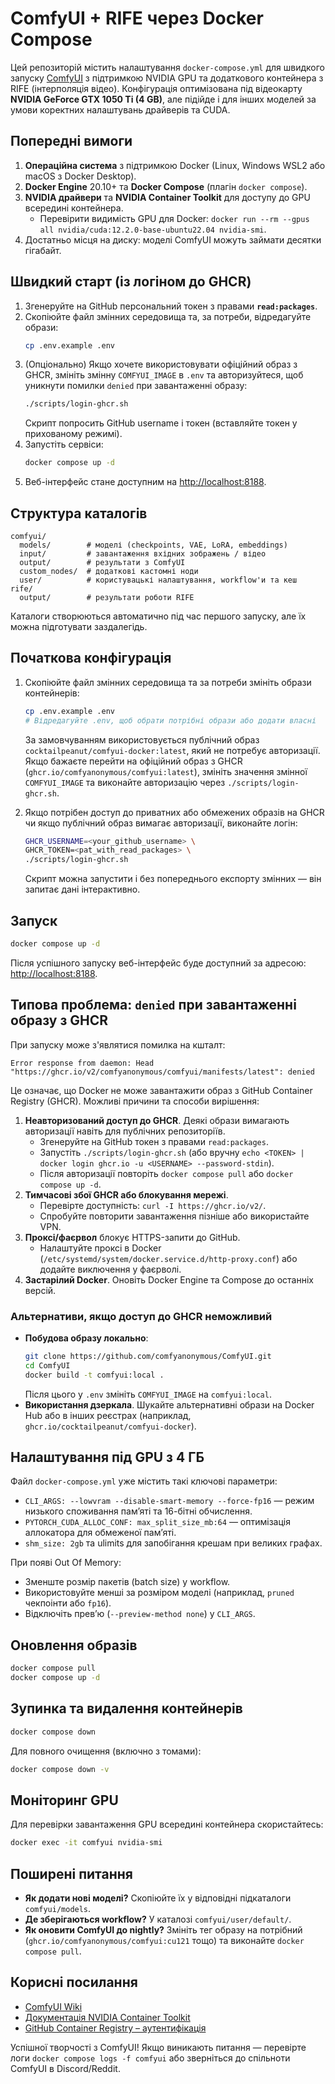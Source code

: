 # ComfyUI + RIFE через Docker Compose

Цей репозиторій містить налаштування `docker-compose.yml` для швидкого запуску [ComfyUI](https://github.com/comfyanonymous/ComfyUI) з підтримкою NVIDIA GPU та додаткового контейнера з RIFE (інтерполяція відео). Конфігурація оптимізована під відеокарту **NVIDIA GeForce GTX 1050 Ti (4 GB)**, але підійде і для інших моделей за умови коректних налаштувань драйверів та CUDA.

## Попередні вимоги

1. **Операційна система** з підтримкою Docker (Linux, Windows WSL2 або macOS з Docker Desktop).
2. **Docker Engine** 20.10+ та **Docker Compose** (плагін `docker compose`).
3. **NVIDIA драйвери** та **NVIDIA Container Toolkit** для доступу до GPU всередині контейнера.
   - Перевірити видимість GPU для Docker: `docker run --rm --gpus all nvidia/cuda:12.2.0-base-ubuntu22.04 nvidia-smi`.
4. Достатньо місця на диску: моделі ComfyUI можуть займати десятки гігабайт.

## Швидкий старт (із логіном до GHCR)

1. Згенеруйте на GitHub персональний токен з правами **`read:packages`**.
2. Скопіюйте файл змінних середовища та, за потреби, відредагуйте образи:
   ```bash
   cp .env.example .env
   ```
3. (Опціонально) Якщо хочете використовувати офіційний образ з GHCR, змініть змінну
   `COMFYUI_IMAGE` в `.env` та авторизуйтеся, щоб уникнути помилки `denied` при
   завантаженні образу:
   ```bash
   ./scripts/login-ghcr.sh
   ```
   Скрипт попросить GitHub username і токен (вставляйте токен у прихованому режимі).
4. Запустіть сервіси:
   ```bash
   docker compose up -d
   ```
5. Веб-інтерфейс стане доступним на [http://localhost:8188](http://localhost:8188).

## Структура каталогів

```
comfyui/
  models/        # моделі (checkpoints, VAE, LoRA, embeddings)
  input/         # завантаження вхідних зображень / відео
  output/        # результати з ComfyUI
  custom_nodes/  # додаткові кастомні ноди
  user/          # користувацькі налаштування, workflow'и та кеш
rife/
  output/        # результати роботи RIFE
```

Каталоги створюються автоматично під час першого запуску, але їх можна підготувати заздалегідь.

## Початкова конфігурація

1. Скопіюйте файл змінних середовища та за потреби змініть образи контейнерів:
   ```bash
   cp .env.example .env
   # Відредагуйте .env, щоб обрати потрібні образи або додати власні
   ```
   За замовчуванням використовується публічний образ `cocktailpeanut/comfyui-docker:latest`, який не потребує авторизації. Якщо бажаєте перейти на офіційний образ з GHCR (`ghcr.io/comfyanonymous/comfyui:latest`), змініть значення змінної `COMFYUI_IMAGE` та виконайте авторизацію через `./scripts/login-ghcr.sh`.

2. Якщо потрібен доступ до приватних або обмежених образів на GHCR чи якщо публічний образ вимагає авторизації, виконайте логін:
   ```bash
   GHCR_USERNAME=<your_github_username> \
   GHCR_TOKEN=<pat_with_read_packages> \
   ./scripts/login-ghcr.sh
   ```
   Скрипт можна запустити і без попереднього експорту змінних — він запитає дані інтерактивно.

## Запуск

```bash
docker compose up -d
```

Після успішного запуску веб-інтерфейс буде доступний за адресою: [http://localhost:8188](http://localhost:8188).

## Типова проблема: `denied` при завантаженні образу з GHCR

При запуску може з'являтися помилка на кшталт:

```
Error response from daemon: Head "https://ghcr.io/v2/comfyanonymous/comfyui/manifests/latest": denied
```

Це означає, що Docker не може завантажити образ з GitHub Container Registry (GHCR). Можливі причини та способи вирішення:

1. **Неавторизований доступ до GHCR**. Деякі образи вимагають авторизації навіть для публічних репозиторіїв.
   - Згенеруйте на GitHub токен з правами `read:packages`.
   - Запустіть `./scripts/login-ghcr.sh` (або вручну `echo <TOKEN> | docker login ghcr.io -u <USERNAME> --password-stdin`).
   - Після авторизації повторіть `docker compose pull` або `docker compose up -d`.
2. **Тимчасові збої GHCR або блокування мережі**.
   - Перевірте доступність: `curl -I https://ghcr.io/v2/`.
   - Спробуйте повторити завантаження пізніше або використайте VPN.
3. **Проксі/фаєрвол** блокує HTTPS-запити до GitHub.
   - Налаштуйте проксі в Docker (`/etc/systemd/system/docker.service.d/http-proxy.conf`) або додайте виключення у фаєрволі.
4. **Застарілий Docker**. Оновіть Docker Engine та Compose до останніх версій.

### Альтернативи, якщо доступ до GHCR неможливий

- **Побудова образу локально**:
  ```bash
  git clone https://github.com/comfyanonymous/ComfyUI.git
  cd ComfyUI
  docker build -t comfyui:local .
  ```
  Після цього у `.env` змініть `COMFYUI_IMAGE` на `comfyui:local`.
- **Використання дзеркала**. Шукайте альтернативні образи на Docker Hub або в інших реєстрах (наприклад, `ghcr.io/cocktailpeanut/comfyui-docker`).

## Налаштування під GPU з 4 ГБ

Файл `docker-compose.yml` уже містить такі ключові параметри:

- `CLI_ARGS: --lowvram --disable-smart-memory --force-fp16` — режим низького споживання памʼяті та 16-бітні обчислення.
- `PYTORCH_CUDA_ALLOC_CONF: max_split_size_mb:64` — оптимізація аллокатора для обмеженої памʼяті.
- `shm_size: 2gb` та ulimits для запобігання крешам при великих графах.

При появі Out Of Memory:

- Зменште розмір пакетів (batch size) у workflow.
- Використовуйте менші за розміром моделі (наприклад, `pruned` чекпоінти або `fp16`).
- Відключіть превʼю (`--preview-method none`) у `CLI_ARGS`.

## Оновлення образів

```bash
docker compose pull
docker compose up -d
```

## Зупинка та видалення контейнерів

```bash
docker compose down
```

Для повного очищення (включно з томами):

```bash
docker compose down -v
```

## Моніторинг GPU

Для перевірки завантаження GPU всередині контейнера скористайтесь:

```bash
docker exec -it comfyui nvidia-smi
```

## Поширені питання

- **Як додати нові моделі?** Скопіюйте їх у відповідні підкаталоги `comfyui/models`.
- **Де зберігаються workflow?** У каталозі `comfyui/user/default/`.
- **Як оновити ComfyUI до nightly?** Змініть тег образу на потрібний (`ghcr.io/comfyanonymous/comfyui:cu121` тощо) та виконайте `docker compose pull`.

## Корисні посилання

- [ComfyUI Wiki](https://comfyanonymous.github.io/ComfyUI_doc/)
- [Документація NVIDIA Container Toolkit](https://docs.nvidia.com/datacenter/cloud-native/container-toolkit/latest/)
- [GitHub Container Registry – аутентифікація](https://docs.github.com/packages/working-with-a-github-packages-registry/working-with-the-container-registry)

Успішної творчості з ComfyUI! Якщо виникають питання — перевірте логи `docker compose logs -f comfyui` або зверніться до спільноти ComfyUI в Discord/Reddit.
